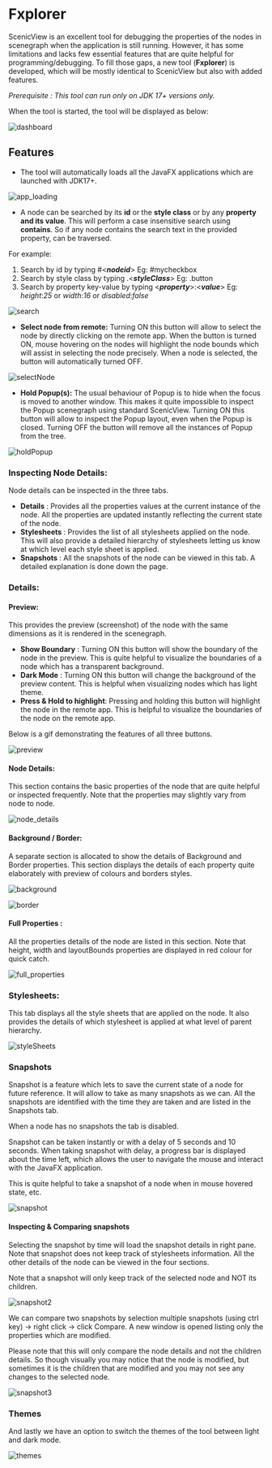 # Fxplorer
ScenicView is an excellent tool for debugging the properties of the nodes in scenegraph  when the application is still running. However, it has some limitations and lacks few essential features that are quite helpful for programming/debugging. To fill those gaps, a  new tool (**Fxplorer**) is developed, which will be mostly identical to ScenicView but also with added features.

*Prerequisite : This tool can run only on JDK 17+ versions only.*

When the tool is started, the tool will be displayed as below:

![dashboard](readme_files/dashboard.png)


## Features

* The tool will automatically loads all the JavaFX applications which are launched with JDK17+.

![app_loading](readme_files/app_loading.png)

* A node can be searched by its **id** or the **style class** or by any **property and its value**. This will perform a case insensitive search using **contains**. So if any node contains the search text in the provided property, can be traversed.

For example:
   1. Search by id by typing #<***nodeid***> Eg: #mycheckbox   
   2. Search by style class by typing .<***styleClass***> Eg: .button   
   3. Search by property key-value by typing <***property***>:<***value***> Eg: *height*:*25* or *width*:*16* or *disabled*:*false*

![search](readme_files/search.png)

* **Select node from remote:** Turning ON this button will allow to select the node by directly clicking on the remote app. When the button is turned ON, mouse hovering on the nodes will highlight the node bounds which will assist in selecting the node precisely.  When a node is selected, the button will automatically turned OFF.

![selectNode](readme_files/selectNode.gif)

* **Hold Popup(s):** The usual behaviour of Popup is to hide when the focus is moved to another window. This makes it quite impossible to inspect the Popup scenegraph using standard ScenicView. Turning ON this button will allow to inspect the Popup layout, even when the Popup is closed.
Turning OFF the button will remove all the instances of Popup from the tree.

![holdPopup](readme_files/holdPopup.gif)

### Inspecting Node Details:
Node details can be inspected in the three tabs.

* **Details** : Provides all the properties values at the current instance of the node. All the properties are updated instantly reflecting the current state of the node. 
* **Stylesheets** : Provides the list of all stylesheets applied on the node. This will also provide a detailed hierarchy of stylesheets letting us know at which level each style sheet is applied.
* **Snapshots** : All the snapshots of the node can be viewed in this tab. A detailed explanation is done down the page.

### Details: 

#### Preview:
This provides the preview (screenshot) of the node with the same dimensions as it is rendered in the scenegraph.

* **Show Boundary** : Turning ON this button will show the boundary of the node in the preview. This is quite helpful to visualize the boundaries of a node which has a transparent background.
* **Dark Mode** : Turning ON this button will change the background of the preview content. This is helpful when visualizing nodes which has light theme.
* **Press & Hold to highlight**: Pressing and holding this button will highlight the node in the remote app. This is helpful to visualize the boundaries of the node on the remote app.

Below is a gif demonstrating the features of all three buttons.

![preview](readme_files/preview.gif)

#### Node Details:
This section contains the basic properties of the node that are quite helpful or inspected frequently. Note that the properties may slightly vary from node to node.

![node_details](readme_files/node_details.png)

#### Background / Border:
A separate section is allocated to show the details of Background and Border properties. This section displays the details of each property quite elaborately with preview of colours and borders styles.

![background](readme_files/background.png)

![border](readme_files/border.png)

#### Full Properties :
All the properties details of the node are listed in this section. Note that height, width and layoutBounds properties are displayed in red colour for quick catch.

![full_properties](readme_files/full_properties.png)

### Stylesheets:
This tab displays all the style sheets that are applied on the node. It also provides the details of which stylesheet is applied at what level of parent hierarchy. 

![styleSheets](readme_files/styleSheets.png)

### Snapshots
Snapshot is a feature which lets to save the current state of a node for future reference. It will allow to take as many snapshots as we can. All the snapshots are identified with the time they are taken and are listed in the Snapshots tab.

When a node has no snapshots the tab is disabled.

Snapshot can be taken instantly or with a delay of 5 seconds and 10 seconds. When taking snapshot with delay, a progress bar is displayed about the time left, which allows the user to navigate the mouse and interact with the JavaFX application. 

This is quite helpful to take a snapshot of a node when in mouse hovered state, etc.

![snapshot](readme_files/snapshot.gif)

#### Inspecting & Comparing snapshots
Selecting the snapshot by time will load the snapshot details in right pane. Note that snapshot does not keep track of stylesheets information. All the other details of the node can be viewed in the four sections. 

Note that a snapshot will only keep track of the selected node and NOT its children.

![snapshot2](readme_files/snapshot2.gif)

We can compare two snapshots by selection multiple snapshots (using ctrl key) → right click → click Compare. A new window is opened listing only the properties which are modified. 

Please note that this will only compare the node details and not the children details. So though visually you may notice that the node is modified, but sometimes it is the children that are modified and you may not see any changes to the selected node.

![snapshot3](readme_files/snapshot3.gif)

### Themes
And lastly we have an option to switch the themes of the tool between light and dark mode.

![themes](readme_files/themes.gif)
